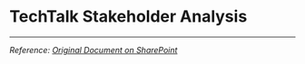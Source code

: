 # TechTalk Stakeholder Analysis

---
*Reference: [Original Document on SharePoint](https://asiapacificcollege.sharepoint.com/:w:/s/SSYADD1SS231T1AY2025-2026/EcE5jMA1EpNJpsHB2QlFlyIBieh6t0MYTvYvxiDCb_020A?e=oLHA74)*
